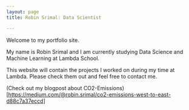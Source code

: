 ```yaml
---
layout: page
title: Robin Srimal: Data Scientist

---
```


Welcome to my portfolio site.

My name is Robin Srimal and I am currently studying Data Science and Machine Learning at Lambda School. 

This website will contain the projects I worked on during my time at Lambda. Please check them out and 
feel free to contact me.

(Check out my blogpost about CO2-Emissions)[https://medium.com/@robin.srimal/co2-emissions-west-to-east-d88c7a37eccd]



